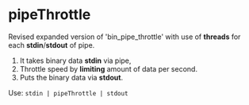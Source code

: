 
# pipeThrottle

Revised expanded version of 'bin_pipe_throttle' with 
use of __threads__ for each __stdin__/__stdout__ of pipe.

1. It takes binary data __stdin__ via pipe, 
2. Throttle speed by __limiting__ amount of data per second.
3. Puts the binary data via __stdout__.

Use: `stdin | pipeThrottle | stdout`